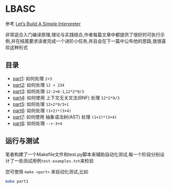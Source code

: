 # LBASC

参考 [Let’s Build A Simple Interpreter](https://ruslanspivak.com/lsbasi-part1/)

非常适合入门编译原理,理论与实践结合,作者每篇文章中都提供了很好的可执行示例,并在结尾要求读者完成一个进阶小任务,并且会在下一篇中公布他的思路,我很喜欢这种形式

## 目录

- [part1](src/part1/README.md): 如何处理 `2+3`
- [part2](src/part2/README.md): 如何处理 ` 12 + 234 `
- [part3](src/part3/README.md): 如何处理 `12-2+8-1`,`12*2*9/3`
- [part4](src/part4/README.md): 如何使用 上下文无关文法(BNF) 处理 `12*2*9/3`
- [part5](src/part5/README.md): 如何处理 `12+2*9/3+1`
- [part6](src/part6/README.md): 如何处理 `(1+2)*(3+4)`
- [part7](src/part7/README.md): 如何使用 抽象语法树(AST) 处理 `(1+2)*(3+4)` 
- [part8](src/part8/README.md): 如何处理 `--+-3+4`

## 运行与测试

笔者构建了一个Makefile文件和test.py脚本来辅助自动化测试,每一个阶段分别设计了一些测试用例`test-examples.txt`来检验

您可使用 `make <part>` 来自动化测试,比如

```bash
make part1
```
